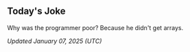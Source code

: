 ## Today's Joke
Why was the programmer poor? Because he didn't get arrays.

*Updated January 07, 2025 (UTC)*
